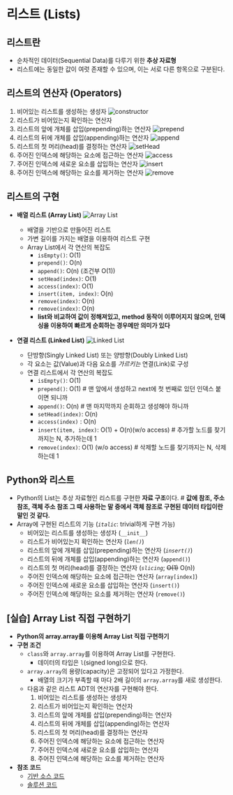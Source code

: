 # 리스트 (Lists)

## 리스트란

- 순차적인 데이터(Sequential Data)를 다루기 위한 **추상 자료형**
- 리스트에는 동일한 값이 여럿 존재할 수 있으며, 이는 서로 다른 항목으로 구분된다.

## 리스트의 연산자 (Operators)

1. 비어있는 리스트를 생성하는 생성자
![constructor](img/1.png)
1. 리스트가 비어있는지 확인하는 연산자
1. 리스트의 앞에 개체를 삽입(prepending)하는 연산자
![prepend](img/2.png)
1. 리스트의 뒤에 개체를 삽입(appending)하는 연산자
![append](img/3.png)
1. 리스트의 첫 머리(head)를 결정하는 연산자
![setHead](img/4.png)
1. 주어진 인덱스에 해당하는 요소에 접근하는 연산자
![access](img/5.png)
1. 주어진 인덱스에 새로운 요소를 삽입하는 연산자
![insert](img/6.png)
1. 주어진 인덱스에 해당하는 요소를 제거하는 연산자
![remove](img/7.png)

## 리스트의 구현

- **배열 리스트 (Array List)**
![Array List](img/8.png)
  - 배열을 기반으로 만들어진 리스트
  - 가변 길이를 가지는 배열을 이용하여 리스트 구현
  - Array List에서 각 연산의 복잡도
    - `isEmpty()`: O(1)
    - `prepend()`: O(n)
    - `append()`: O(n) (조건부 O(1))
    - `setHead(index)`: O(1)
    - `access(index)`: O(1)
    - `insert(item, index)`: O(n)
    - `remove(index)`: O(n)
    - `remove(index)`: O(n)
    - **list와 비교하여 값이 정해져있고, method 동작이 이루어지지 않으며, 인덱싱을 이용하여 빠르게 순회하는 경우메만 의미가 있다**
    
- **연결 리스트 (Linked List)**
![Linked List](img/9.png)
  - 단방향(Singly Linked List) 또는 양방향(Doubly Linked List)
  - 각 요소는 값(Value)과 다음 요소를 *가르키는* 연결(Link)로 구성
  - 연결 리스트에서 각 연산의 복잡도
    - `isEmpty()`: O(1)
    - `prepend()`: O(1) #  맨 앞에서 생성하고 next에 첫 번째로 있던 인덱스 붙이면 되니까
    - `append()`: O(n) # 맨 마지막까지 순회하고 생성해야 하니까
    - `setHead(index)`: O(n)
    - `access(index)` : O(n)
    - `insert(item, index)`: O(1) + O(n)(w/o access) # 추가할 노드를 찾기까지는 N, 추가하는데 1
    - `remove(index)`: O(1) (w/o access) # 삭제할 노드를 찾기까지는 N, 삭제하는데 1

## Python와 리스트

- Python의 List는 추상 자료형인 리스트를 구현한 **자료 구조**이다. # **값에 참조, 주소 참조, 객체 주소 참조 그 때 사용하는 말 중에서 객체 참조로 구현된 데이터 타입이란 말인 것 같다.**
- Array에 구현된 리스트의 기능 (*`italic`*: trivial하게 구현 가능)
  - 비어있는 리스트를 생성하는 생성자 (`__init__`)
  - 리스트가 비어있는지 확인하는 연산자 (*`len()`*)
  - 리스트의 앞에 개체를 삽입(prepending)하는 연산자 (*`insert()`*)
  - 리스트의 뒤에 개체를 삽입(appending)하는 연산자 (`append()`)
  - 리스트의 첫 머리(head)를 결정하는 연산자 (*`slicing`*; ~~O(1)~~ O(n))
  - 주어진 인덱스에 해당하는 요소에 접근하는 연산자 (`array[index]`)
  - 주어진 인덱스에 새로운 요소를 삽입하는 연산자 (`insert()`)
  - 주어진 인덱스에 해당하는 요소를 제거하는 연산자 (`remove()`)

## [실습] Array List 직접 구현하기

- **Python의 array.array를 이용해 Array List 직접 구현하기**
- **구현 조건**
  - `class`와 `array.array`를 이용하여 Array List를 구현한다.
    - 데이터의 타입은 `l`(signed long)으로 한다.
  - `array.array`의 용량(capacity)은 고정되어 있다고 가정한다.
    - 배열의 크기가 부족할 때 마다 2배 길이의 `array.array`를 새로 생성한다.
  - 다음과 같은 리스트 ADT의 연산자를 구현해야 한다.
    1. 비어있는 리스트를 생성하는 생성자
    1. 리스트가 비어있는지 확인하는 연산자
    1. 리스트의 앞에 개체를 삽입(prepending)하는 연산자
    1. 리스트의 뒤에 개체를 삽입(appending)하는 연산자
    1. 리스트의 첫 머리(head)를 결정하는 연산자
    1. 주어진 인덱스에 해당하는 요소에 접근하는 연산자
    1. 주어진 인덱스에 새로운 요소를 삽입하는 연산자
    1. 주어진 인덱스에 해당하는 요소를 제거하는 연산자
- **참조 코드**
  - [기반 소스 코드](src/before.py)
  - [솔루션 코드](src/after.py)
